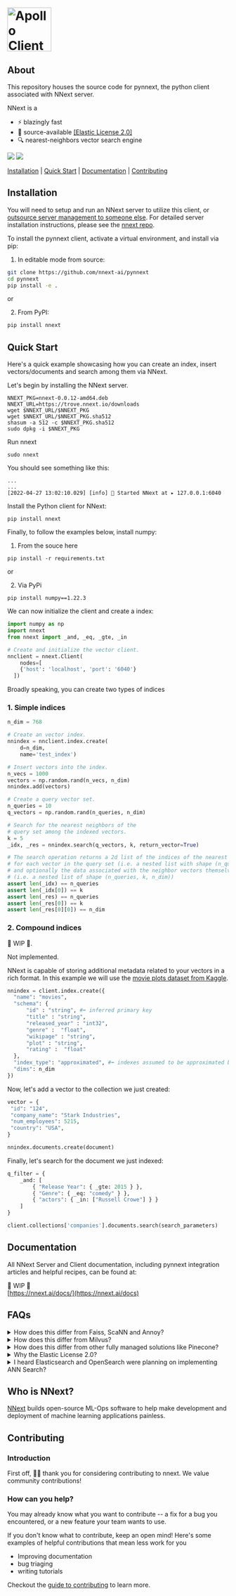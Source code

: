 
# <a href="https://nnext.ai/"><img src="https://d135j1zm1liera.cloudfront.net/nnext-logo-wide.png" height="100" alt="Apollo Client"></a>

## About

This repository houses the source code for pynnext, the python client associated with NNext server.

NNext is a
* ⚡ blazingly fast
* 📖 source-available [[Elastic License 2.0]](https://www.elastic.co/licensing/elastic-license)
* 🔍 nearest-neighbors vector search engine

<a href="https://tiny.one/nnext-slk-comm-gh"><img src="https://img.shields.io/badge/chat-slack-orange.svg?logo=slack&style=flat"></a>
<a href="https://twitter.com/intent/follow?screen_name=nnextai"><img src="https://img.shields.io/badge/Follow-nnextai-blue.svg?style=flat&logo=twitter"></a>

[Installation](#installation) |  [Quick Start](#quick-start) | [Documentation](#documentation) | [Contributing](#contributing)

## Installation
You will need to setup and run an NNext server to utilize this client, or [outsource server management to someone else](https://nnext.ai).
For detailed server installation instructions, please see the [nnext repo](https://github.com/nnext-ai/nnext).

To install the pynnext client, activate a virtual environment, and install via pip:

1. In editable mode from source:
```zsh
git clone https://github.com/nnext-ai/pynnext
cd pynnext
pip install -e .
```

or 

2. From PyPI:

```zsh
pip install nnext
```

## Quick Start

Here's a quick example showcasing how you can create an index, insert vectors/documents and search among them via NNext.

Let's begin by installing the NNext server.

```shell
NNEXT_PKG=nnext-0.0.12-amd64.deb
NNEXT_URL=https://trove.nnext.io/downloads
wget $NNEXT_URL/$NNEXT_PKG
wget $NNEXT_URL/$NNEXT_PKG.sha512
shasum -a 512 -c $NNEXT_PKG.sha512
sudo dpkg -i $NNEXT_PKG
```

Run nnext
```shell
sudo nnext
```

You should see something like this:
```shell
...
...
[2022-04-27 13:02:10.029] [info] 🏁 Started NNext at ▸ 127.0.0.1:6040
```

Install the Python client for NNext:

```shell
pip install nnext
```

Finally, to follow the examples below, install numpy:

1.  From the souce here

```shell
pip install -r requirements.txt
```

or

2. Via PyPi

```shell
pip install numpy==1.22.3
```

We can now initialize the client and create a index:

```python
import numpy as np
import nnext
from nnext import _and, _eq, _gte, _in

# Create and initialize the vector client.
nnclient = nnext.Client(
    nodes=[
    {'host': 'localhost', 'port': '6040'}
  ])
```


Broadly speaking, you can create two types of indices
### 1. Simple indices
```python
n_dim = 768

# Create an vector index.
nnindex = nnclient.index.create(
    d=n_dim,
    name='test_index')

# Insert vectors into the index.
n_vecs = 1000
vectors = np.random.rand(n_vecs, n_dim)
nnindex.add(vectors)

# Create a query vector set.
n_queries = 10
q_vectors = np.random.rand(n_queries, n_dim)

# Search for the nearest neighbors of the
# query set among the indexed vectors.
k = 5
_idx, _res = nnindex.search(q_vectors, k, return_vector=True)

# The search operation returns a 2d list of the indices of the nearest neighbors
# for each vector in the query set (i.e. a nested list with shape (n_queries, k)),
# and optionally the data associated with the neighbor vectors themselves 
# (i.e. a nested list of shape (n_queries, k, n_dim))
assert len(_idx) == n_queries
assert len(_idx[0]) == k
assert len(_res) == n_queries
assert len(_res[0]) == k
assert len(_res[0][0]) == n_dim
```

### 2. Compound indices
🚧 WIP 🚧.

Not implemented.

NNext is capable of storing additional metadata related to your vectors in a rich format. In this example we will use the
[movie plots dataset from Kaggle](https://www.kaggle.com/datasets/jrobischon/wikipedia-movie-plots).
```python
nnindex = client.index.create({
  "name": "movies",
  "schema": {
      "id" : "string", #⬅ inferred primary key
      "title" : "string",
      "released_year" : "int32",
      "genre" :  "float",
      "wikipage" : "string",
      "plot" : "string",
      "rating" :  "float"
  },
  "index_type": "approximated", #⬅ indexes assumed to be approximated by default.
  "dims": n_dim
})
```


Now, let's add a vector to the collection we just created:

```python
vector = {
 "id": "124",
 "company_name": "Stark Industries",
 "num_employees": 5215,
 "country": "USA",
}

nnindex.documents.create(document)
```

Finally, let's search for the document we just indexed:

```python
q_filter = {
    _and: [
        { "Release Year": { _gte: 2015 } },
        { "Genre": { _eq: "comedy" } },
        { "actors": { _in: ["Russell Crowe"] } }
    ]
}

client.collections['companies'].documents.search(search_parameters)
```

## Documentation

All NNext Server and Client documentation, including pynnext integration articles and helpful recipes, can be found at:
<br/>

🚧 WIP 🚧<br>
[https://nnext.ai/docs/](https://nnext.ai/docs)

## FAQs

<details><summary>How does this differ from Faiss, ScaNN and Annoy?</summary>
<p>
First of all, NNext uses Faiss under the hood. All of these libraries have python
packages installable via PIP or Conda, and those are very easy to use, from install to the API. However, while
they allow you to quickly get started, they don't allow for persistence, index growth or high availability. If your
application goes down for whatever reason, so do your search indices and data.
</p>
</details>

<details><summary>How does this differ from Milvus?</summary>
<p>
Milvus is a large piece of software, that takes a non-trivial amount of effort to setup, administer, scale and fine-tune.
It offers you a few thousand configuration parameters that may need to be tuned to get to your ideal configuration. As a result, it's better suited for large teams
who have the bandwidth to get it production-ready, and regularly monitor it and scale it, especially when they have a need to store
billions of documents and petabytes of data (eg: logs).

NNext is built specifically for decreasing the "time to market" for a delightful nearest-neighbor search experience. It 
is a light-weight yet powerful & scaleable alternative that focuses on Developer Happiness and Experience with a 
clean well-documented API, clear semantics and smart defaults so it just works well out-of-the-box, without you having to turn many knobs.

See a side-by-side feature comparison [here](https://typesense.org/typesense-vs-algolia-vs-elasticsearch-vs-meilisearch/).
</p>
</details>

<details><summary>How does this differ from other fully managed solutions like Pinecone?</summary>
<p>
In brief - **no vendor lock-in**. Tired of using NNext cloud? Pack up your vectors and go. Obviously we don't want you 
to go, but if you have to, NNext Cloud allows you to download a compressed zip file containing the latest backup of 
your vectors to your machine. These vectors can then be used with another installation of NNext on premise or on 
another cloud provider.

Pinecone is a proprietary, hosted, nearest-neighbour search-as-a-service product that works well, when cost is not an 
issue. However, fast growing applications will quickly run into search & indexing limits, accompanied by expensive plan
upgrades as they scale.

NNext on the other hand is an open-source product that you can run on your own infrastructure or
use our managed SaaS offering - [NNext Cloud](https://app.nnext.ai).
The open source version is free to use (besides of course your own infra costs).
With NNext Cloud we do not charge by records or search operations. Instead, you get a dedicated cluster
and you can throw as much data and traffic at it as it can handle. You only pay a fixed hourly cost & bandwidth charges
for it, depending on the configuration your choose, similar to most modern cloud platforms.

From a product perspective, NNext is closer in spirit to Jina.ai than Pinecone.

See a side-by-side feature comparison [here](https://nnext.ai/product-matrix?source=gitreadme).
</p>
</details>

<details><summary>Why the Elastic License 2.0?</summary>
<p>
NNext Server is **source available**, **server software** and we expect users to typically run it as a separate daemon, 
and not integrate it 
with their own code. Elastic Licence 2.0 (EL2) covers and allows for this use case **generously**. We aim to set the
minimum limitations necessary to strike a fair balance between freedom to use, share and change the software, and 
preventing actions that will harm the community.

If you have specifics that prevent you from using NNext due to a licensing issue, we're happy to explore this topic 
further with you. Please reach out to us legal@nnext.ai.
</p>
</details>
<details><summary>I heard Elasticsearch and OpenSearch were planning on implementing ANN Search?</summary>
<p>
Fundamentally, Elasticsearch and it's variants, run on the JVM, which by itself can be quite an effort to tune to run 
optimally. NNext, on the other hand, is a single light-weight self-contained native binary, so it's simple to setup and
operate. Furthermore, ANN search on Elasticseach runs as a secondary process, a sidecar, which is not natively 
supported by the main indexing engine.
</p>
</details>

## Who is NNext?

[NNext](https://nnext.io/) builds open-source ML-Ops software to help make development and deployment of machine 
learning applications painless.

## Contributing

### Introduction
First off, 🙏🏾 thank you for considering contributing to nnext. We value community contributions!

### How can you help?

You may already know what you want to contribute -- a fix for a bug you encountered, or a new feature your team wants to use.

If you don't know what to contribute, keep an open mind! Here's some examples of helpful contributions that mean
less work for you
* Improving documentation
* bug triaging
* writing tutorials

Checkout the [guide to contributing](#) to learn more.

